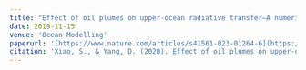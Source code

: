```yaml
---
title: "Effect of oil plumes on upper-ocean radiative transfer—A numerical study"
date: 2019-11-15
venue: 'Ocean Modelling'
paperurl: '[https://www.nature.com/articles/s41561-023-01264-6](https://www.sciencedirect.com/science/article/pii/S1463500319300629)'
citation: 'Xiao, S., & Yang, D. (2020). Effect of oil plumes on upper-ocean radiative transfer—A numerical study. Ocean Modelling, 145, 101522.'
---
```

